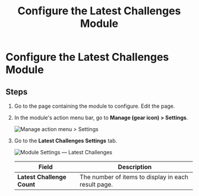 ﻿---
uid: config-module-latest-challenges
locale: en
title: Configure the Latest Challenges Module
dnneditions: 
dnnversion: 09.02.00
related-topics: 
---

# Configure the Latest Challenges Module

## Steps

1.  Go to the page containing the module to configure. Edit the page.
2.  In the module's action menu bar, go to **Manage (gear icon) \> Settings**.
    
      
    
    ![Manage action menu > Settings](/images/scr-actionmenu-manage-settings.png)
    
      
    
3.  Go to the **Latest Challenges Settings** tab.
    
      
    
    ![Module Settings — Latest Challenges](/images/scr-modulesettings-LatestChallenges.png)
    
      
    
    |**Field**|**Description**|
    |---|---|
    |**Latest Challenge Count**|The number of items to display in each result page.|
